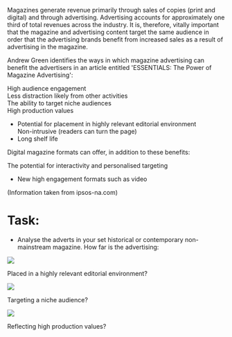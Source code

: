 Magazines generate revenue primarily through sales of copies (print and digital) and through advertising. Advertising accounts for approximately one third of total revenues across the industry. It is, therefore, vitally important that the magazine and advertising content target the same audience in order that the advertising brands benefit from increased sales as a result of advertising in the magazine.

Andrew Green identifies the ways in which magazine advertising can benefit the advertisers in an article entitled 'ESSENTIALS: The Power of Magazine Advertising':

High audience engagement  
Less distraction likely from other activities  
The ability to target niche audiences  
High production values  
- Potential for placement in highly relevant editorial environment  
Non-intrusive (readers can turn the page)  
- Long shelf life

Digital magazine formats can offer, in addition to these benefits:

The potential for interactivity and personalised targeting  
- New high engagement formats such as video

(Information taken from ipsos-na.com)

# Task:

- Analyse the adverts in your set historical or contemporary non-mainstream magazine. How far is the advertising:

![](images/22981277400e9ae33a5ccd7d5e67976f3b5b8287c5f0fa92fd862ba803f3ffb5.jpg)

Placed in a highly relevant editorial environment?

![](images/49016215e79e25ed667fe159a04e976497c682d30f2161273f58c5be9d356da6.jpg)

Targeting a niche audience?

![](images/470d45295391e142b070b1662d7fbc69efb8c08b14322e825bda540ab26f57eb.jpg)

Reflecting high production values?
